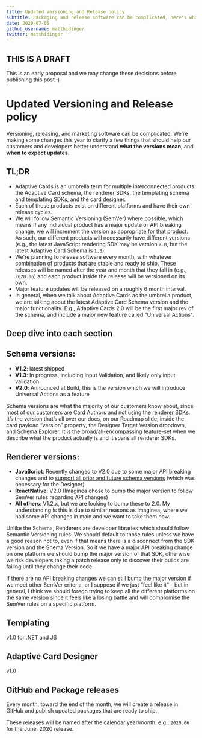 ```yaml
---
title: Updated Versioning and Release policy
subtitle: Packaging and release software can be complicated, here's what we're doing
date: 2020-07-05
github_username: matthidinger
twitter: matthidinger
---
```


## THIS IS A DRAFT

This is an early proposal and we may change these decisions before publishing this post :)

# Updated Versioning and Release policy

Versioning, releasing, and marketing software can be complicated. We're making some changes this year to clarify a few things that should help our customers and developers better understand **what the versions mean**, and **when to expect updates**.

## TL;DR

- Adaptive Cards is an umbrella term for multiple interconnected products: the Adaptive Card schema, the renderer SDKs, the templating schema and templating SDKs, and the card designer.
- Each of those products exist on different platforms and have their own release cycles.
- We will follow Semantic Versioning (SemVer) where possible, which means if any individual product has a major update or API breaking change, we will increment the version as appropriate for that product. As such, our different products will necessarily have different versions (e.g., the latest JavaScript rendering SDK may be version `2.0`, but the latest Adaptive Card Schema is `1.3`).  
- We're planning to release software every month, with whatever combination of products that are stable and ready to ship. These releases will be named after the year and month that they fall in (e.g., `2020.06`) and each product inside the release will be versioned on its own.
- Major feature updates will be released on a roughly 6 month interval.
- In general, when we talk about Adaptive Cards as the umbrella product, we are talking about the latest Adaptive Card Schema version and the major functionality. E.g., Adaptive Cards 2.0 will be the first major rev of the schema, and include a major new feature called "Universal Actions".

## Deep dive into each section

## Schema versions:

- **V1.2**: latest shipped
- **V1.3**: In progress, including Input Validation, and likely only input validation
- **V2.0**: Announced at Build, this is the version which we will introduce Universal Actions as a feature 

Schema versions are what the majority of our customers know about, since most of our customers are Card Authors and not using the renderer SDKs. It’s the version that’s all over our docs, on our Roadmap slide, inside the card payload “version” property, the Designer Target Version dropdown, and Schema Explorer. It is the broad/all-encompassing feature-set when we describe what the product actually is and it spans all renderer SDKs.

## Renderer versions:

- **JavaScript**: Recently changed to V2.0 due to some major API breaking changes and to [support all prior and future schema versions](https://www.npmjs.com/package/adaptivecards/v/2.0.0-rc.0#fyi-new-policy-on-versioning) (which was necessary for the Designer)
- **ReactNative**: V2.0 (Imaginea chose to bump the major version to follow SemVer rules regarding API changes)
- **All others**: V1.2.x, but we are looking to bump these to 2.0. My understanding is this is due to similar reasons as Imaginea, where we had some API changes in main and we want to take them now. 

Unlike the Schema, Renderers are developer libraries which should follow Semantic Versioning rules. We should default to those rules unless we have a good reason not to, even if that means there is a disconnect from the SDK version and the Shema Version. So if we have a major API breaking change on one platform we should bump the major version of that SDK, otherwise we risk developers taking a patch release only to discover their builds are failing until they change their code. 

If there are no API breaking changes we can still bump the major version if we meet other SemVer criteria, or I suppose if we just “feel like it” – but in general, I think we should forego trying to keep all the different platforms on the same version since it feels like a losing battle and will compromise the SemVer rules on a specific platform.

## Templating 

v1.0 for .NET and JS

## Adaptive Card Designer

v1.0

## GitHub and Package releases

Every month, toward the end of the month, we will create a release in GitHub and publish updated packages that are ready to ship. 

These releases will be named after the calendar year/month: e.g., `2020.06` for the June, 2020 release.

